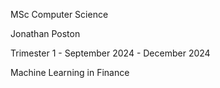 MSc Computer Science

Jonathan Poston

Trimester 1 - September 2024 - December 2024

Machine Learning in Finance
